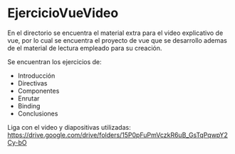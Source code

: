 # EjercicioVueVideo

En el directorio se encuentra el material extra para el video explicativo de vue, por lo cual se encuentra el proyecto de vue que se desarrollo ademas de el material de lectura empleado para su creación.

Se encuentran los ejercicios de:

- Introducción
- Directivas
- Componentes
- Enrutar
- Binding
- Conclusiones

Liga con el video y diapositivas utilizadas:
https://drive.google.com/drive/folders/15P0pFuPmVczkR6uB_GsTqPqwpY2Cy-bO

